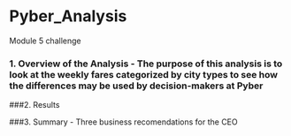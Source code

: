 # Pyber_Analysis
Module 5 challenge

### 1. Overview of the Analysis - The purpose of this analysis is to look at the weekly fares categorized by city types to see how the differences may be used by decision-makers at Pyber

###2. Results


###3. Summary - Three business recomendations for the CEO
